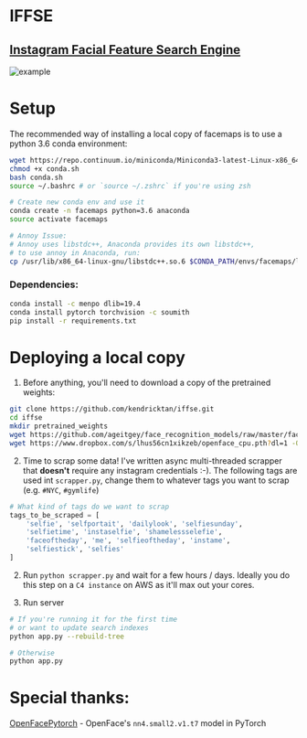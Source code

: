 # IFFSE
## [Instagram Facial Feature Search Engine](https://iffse.kndrck.co)

![example](https://i.imgur.com/5eXYtHr.png)

# Setup
The recommended way of installing a local copy of facemaps is to use a python 3.6 conda environment:

```bash
wget https://repo.continuum.io/miniconda/Miniconda3-latest-Linux-x86_64.sh -O conda.sh
chmod +x conda.sh
bash conda.sh
source ~/.bashrc # or `source ~/.zshrc` if you're using zsh

# Create new conda env and use it
conda create -n facemaps python=3.6 anaconda
source activate facemaps

# Annoy Issue:
# Annoy uses libstdc++, Anaconda provides its own libstdc++,
# to use annoy in Anaconda, run:
cp /usr/lib/x86_64-linux-gnu/libstdc++.so.6 $CONDA_PATH/envs/facemaps/lib 
```

### Dependencies:
```bash
conda install -c menpo dlib=19.4
conda install pytorch torchvision -c soumith
pip install -r requirements.txt
```

# Deploying a local copy
1. Before anything, you'll need to download a copy of the pretrained weights:
```bash
git clone https://github.com/kendricktan/iffse.git
cd iffse
mkdir pretrained_weights
wget https://github.com/ageitgey/face_recognition_models/raw/master/face_recognition_models/models/shape_predictor_68_face_landmarks.dat -O ./pretrained_weights/shape_predictor_68_face_landmarks.dat
wget https://www.dropbox.com/s/lhus56cn1xikzeb/openface_cpu.pth?dl=1 -O ./pretrained_weights/openface_cpu.pth
```

2. Time to scrap some data! I've written async multi-threaded scrapper that __doesn't__ require any instagram credentials :-). The following tags are used int `scrapper.py`, change them to whatever tags you want to scrap (e.g. `#NYC`, `#gymlife`)
```python
# What kind of tags do we want to scrap
tags_to_be_scraped = [
    'selfie', 'selfportait', 'dailylook', 'selfiesunday',
    'selfietime', 'instaselfie', 'shamelessselefie',
    'faceoftheday', 'me', 'selfieoftheday', 'instame',
    'selfiestick', 'selfies'
]
```

2. Run `python scrapper.py` and wait for a few hours / days. Ideally you do this step on a `C4 instance` on AWS as it'll max out your cores.

3. Run server

```bash
# If you're running it for the first time
# or want to update search indexes
python app.py --rebuild-tree

# Otherwise
python app.py
```

# Special thanks:
[OpenFacePytorch](https://github.com/thnkim/OpenFacePytorch) - OpenFace's `nn4.small2.v1.t7` model in PyTorch
